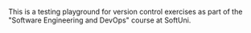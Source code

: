 This is a testing playground for version control exercises as part of the "Software Engineering and DevOps" course at SoftUni.

